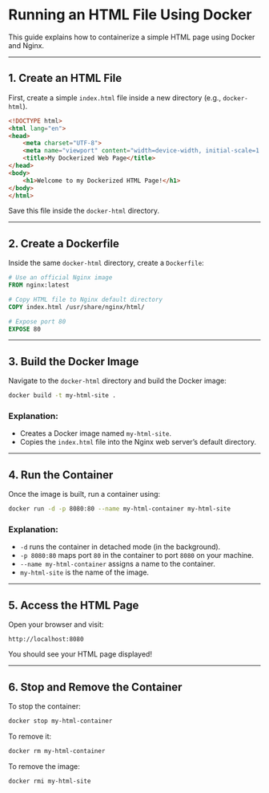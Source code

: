 # Running an HTML File Using Docker

This guide explains how to containerize a simple HTML page using Docker and Nginx.

---

## 1. Create an HTML File

First, create a simple `index.html` file inside a new directory (e.g., `docker-html`).

```html
<!DOCTYPE html>
<html lang="en">
<head>
    <meta charset="UTF-8">
    <meta name="viewport" content="width=device-width, initial-scale=1.0">
    <title>My Dockerized Web Page</title>
</head>
<body>
    <h1>Welcome to my Dockerized HTML Page!</h1>
</body>
</html>
```

Save this file inside the `docker-html` directory.

---

## 2. Create a Dockerfile

Inside the same `docker-html` directory, create a `Dockerfile`:

```dockerfile
# Use an official Nginx image
FROM nginx:latest  

# Copy HTML file to Nginx default directory
COPY index.html /usr/share/nginx/html/

# Expose port 80
EXPOSE 80
```

---

## 3. Build the Docker Image

Navigate to the `docker-html` directory and build the Docker image:

```sh
docker build -t my-html-site .
```

### Explanation:
- Creates a Docker image named `my-html-site`.
- Copies the `index.html` file into the Nginx web server’s default directory.

---

## 4. Run the Container

Once the image is built, run a container using:

```sh
docker run -d -p 8080:80 --name my-html-container my-html-site
```

### Explanation:
- `-d` runs the container in detached mode (in the background).
- `-p 8080:80` maps port `80` in the container to port `8080` on your machine.
- `--name my-html-container` assigns a name to the container.
- `my-html-site` is the name of the image.

---

## 5. Access the HTML Page

Open your browser and visit:

```
http://localhost:8080
```

You should see your HTML page displayed!

---

## 6. Stop and Remove the Container

To stop the container:

```sh
docker stop my-html-container
```

To remove it:

```sh
docker rm my-html-container
```

To remove the image:

```sh
docker rmi my-html-site